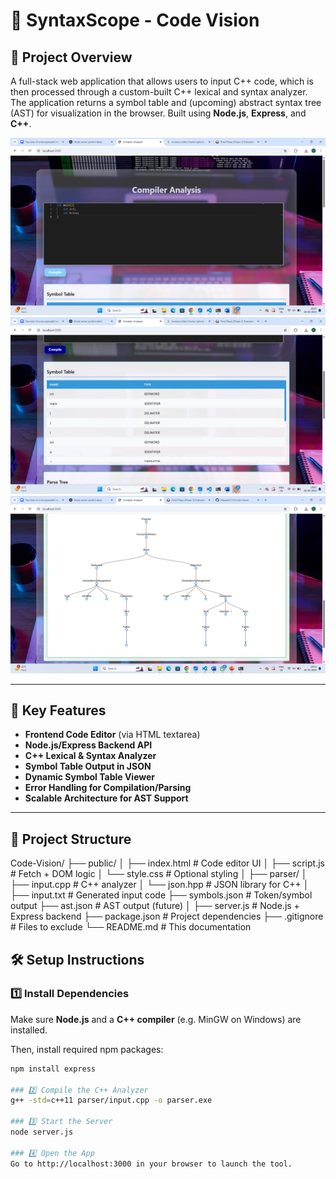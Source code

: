 # 🧠 SyntaxScope - Code Vision

## 📌 Project Overview
A full-stack web application that allows users to input C++ code, which is then processed through a custom-built C++ lexical and syntax analyzer. The application returns a symbol table and (upcoming) abstract syntax tree (AST) for visualization in the browser. Built using **Node.js**, **Express**, and **C++**.

![Code editor](./screenshots/Screenshot%202025-05-26%20190746.png)  
![Symbol Table Output](/screenshots/Screenshot%202025-05-26%20190759.png)  
![Compiler JSON Output](/screenshots/Screenshot%202025-05-26%20195222.png)

---

## 🚀 Key Features
- **Frontend Code Editor** (via HTML textarea)
- **Node.js/Express Backend API**
- **C++ Lexical & Syntax Analyzer**
- **Symbol Table Output in JSON**
- **Dynamic Symbol Table Viewer**
- **Error Handling for Compilation/Parsing**
- **Scalable Architecture for AST Support**

---

## 📂 Project Structure
Code-Vision/
├── public/
│ ├── index.html # Code editor UI
│ ├── script.js # Fetch + DOM logic
│ └── style.css # Optional styling
│
├── parser/
│ ├── input.cpp # C++ analyzer
│ └── json.hpp # JSON library for C++
│
├── input.txt # Generated input code
├── symbols.json # Token/symbol output
├── ast.json # AST output (future)
│
├── server.js # Node.js + Express backend
├── package.json # Project dependencies
├── .gitignore # Files to exclude
└── README.md # This documentation


## 🛠️ Setup Instructions

### 1️⃣ Install Dependencies
Make sure **Node.js** and a **C++ compiler** (e.g. MinGW on Windows) are installed.

Then, install required npm packages:
```bash
npm install express

### 2️⃣ Compile the C++ Analyzer
g++ -std=c++11 parser/input.cpp -o parser.exe

### 3️⃣ Start the Server
node server.js

### 4️⃣ Open the App
Go to http://localhost:3000 in your browser to launch the tool.


